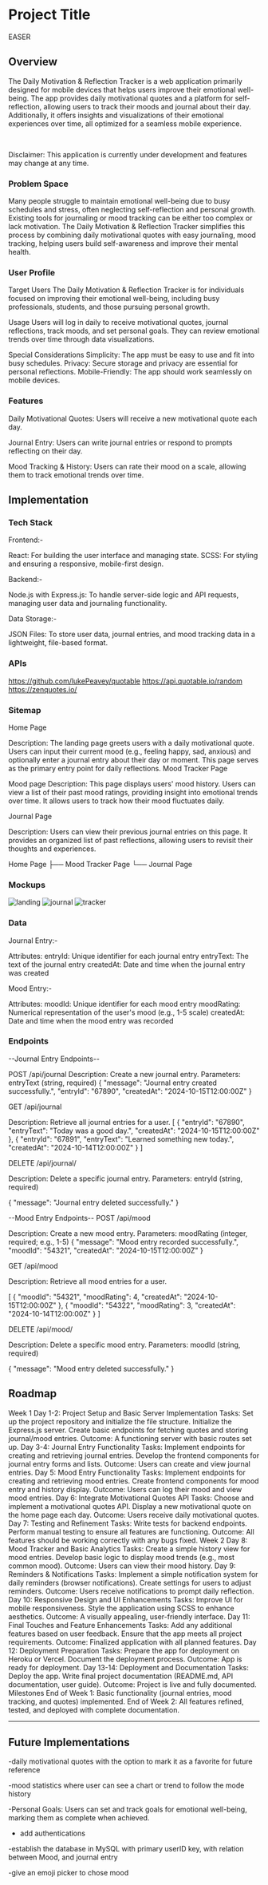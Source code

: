 # Project Title

EASER

## Overview

<p>The Daily Motivation & Reflection Tracker is a web application primarily designed for mobile devices that helps users improve their emotional well-being. The app provides daily motivational quotes and a platform for self-reflection, allowing users to track their moods and journal about their day. Additionally, it offers insights and visualizations of their emotional experiences over time, all optimized for a seamless mobile experience.</p>
<br/>
<p>Disclaimer: This application is currently under development and features may change at any time.</p>

### Problem Space

Many people struggle to maintain emotional well-being due to busy schedules and stress, often neglecting self-reflection and personal growth. Existing tools for journaling or mood tracking can be either too complex or lack motivation. The Daily Motivation & Reflection Tracker simplifies this process by combining daily motivational quotes with easy journaling, mood tracking, helping users build self-awareness and improve their mental health.

### User Profile

Target Users
The Daily Motivation & Reflection Tracker is for individuals focused on improving their emotional well-being, including busy professionals, students, and those pursuing personal growth.

Usage
Users will log in daily to receive motivational quotes, journal reflections, track moods, and set personal goals. They can review emotional trends over time through data visualizations.

Special Considerations
Simplicity: The app must be easy to use and fit into busy schedules.
Privacy: Secure storage and privacy are essential for personal reflections.
Mobile-Friendly: The app should work seamlessly on mobile devices.

### Features

Daily Motivational Quotes: Users will receive a new motivational quote each day.

Journal Entry: Users can write journal entries or respond to prompts reflecting on their day.

Mood Tracking & History: Users can rate their mood on a scale, allowing them to track emotional trends over time.

## Implementation

### Tech Stack

Frontend:-

React: For building the user interface and managing state.
SCSS: For styling and ensuring a responsive, mobile-first design.

Backend:-

Node.js with Express.js: To handle server-side logic and API requests, managing user data and journaling functionality.

Data Storage:-

JSON Files: To store user data, journal entries, and mood tracking data in a lightweight, file-based format.

### APIs

https://github.com/lukePeavey/quotable
https://api.quotable.io/random
https://zenquotes.io/

### Sitemap

Home Page

Description: The landing page greets users with a daily motivational quote. Users can input their current mood (e.g., feeling happy, sad, anxious) and optionally enter a journal entry about their day or moment. This page serves as the primary entry point for daily reflections.
Mood Tracker Page

Mood page
Description: This page displays users' mood history. Users can view a list of their past mood ratings, providing insight into emotional trends over time. It allows users to track how their mood fluctuates daily.

Journal Page

Description: Users can view their previous journal entries on this page. It provides an organized list of past reflections, allowing users to revisit their thoughts and experiences.

Home Page
├── Mood Tracker Page
└── Journal Page

### Mockups

![landing](/client/assets/images/landing.png)
![journal](/client/assets/images/journal.png)
![tracker](/client/assets/images/tracker.png)

### Data

Journal Entry:-

Attributes:
entryId: Unique identifier for each journal entry
entryText: The text of the journal entry
createdAt: Date and time when the journal entry was created

Mood Entry:-

Attributes:
moodId: Unique identifier for each mood entry
moodRating: Numerical representation of the user's mood (e.g., 1-5 scale)
createdAt: Date and time when the mood entry was recorded

### Endpoints

--Journal Entry Endpoints--

POST /api/journal
Description: Create a new journal entry.
Parameters: entryText (string, required)
{
"message": "Journal entry created successfully.",
"entryId": "67890",
"createdAt": "2024-10-15T12:00:00Z"
}

GET /api/journal

Description: Retrieve all journal entries for a user.
[
{
"entryId": "67890",
"entryText": "Today was a good day.",
"createdAt": "2024-10-15T12:00:00Z"
},
{
"entryId": "67891",
"entryText": "Learned something new today.",
"createdAt": "2024-10-14T12:00:00Z"
}
]

DELETE /api/journal/

Description: Delete a specific journal entry.
Parameters:
entryId (string, required)

{
"message": "Journal entry deleted successfully."
}

--Mood Entry Endpoints--
POST /api/mood

Description: Create a new mood entry.
Parameters: moodRating (integer, required; e.g., 1-5)
{
"message": "Mood entry recorded successfully.",
"moodId": "54321",
"createdAt": "2024-10-15T12:00:00Z"
}

GET /api/mood

Description: Retrieve all mood entries for a user.

[
{
"moodId": "54321",
"moodRating": 4,
"createdAt": "2024-10-15T12:00:00Z"
},
{
"moodId": "54322",
"moodRating": 3,
"createdAt": "2024-10-14T12:00:00Z"
}
]

DELETE /api/mood/

Description: Delete a specific mood entry.
Parameters:
moodId (string, required)

{
"message": "Mood entry deleted successfully."
}

## Roadmap

Week 1
Day 1-2: Project Setup and Basic Server Implementation
Tasks:
Set up the project repository and initialize the file structure.
Initialize the Express.js server.
Create basic endpoints for fetching quotes and storing journal/mood entries.
Outcome: A functioning server with basic routes set up.
Day 3-4: Journal Entry Functionality
Tasks:
Implement endpoints for creating and retrieving journal entries.
Develop the frontend components for journal entry forms and lists.
Outcome: Users can create and view journal entries.
Day 5: Mood Entry Functionality
Tasks:
Implement endpoints for creating and retrieving mood entries.
Create frontend components for mood entry and history display.
Outcome: Users can log their mood and view mood entries.
Day 6: Integrate Motivational Quotes API
Tasks:
Choose and implement a motivational quotes API.
Display a new motivational quote on the home page each day.
Outcome: Users receive daily motivational quotes.
Day 7: Testing and Refinement
Tasks:
Write tests for backend endpoints.
Perform manual testing to ensure all features are functioning.
Outcome: All features should be working correctly with any bugs fixed.
Week 2
Day 8: Mood Tracker and Basic Analytics
Tasks:
Create a simple history view for mood entries.
Develop basic logic to display mood trends (e.g., most common mood).
Outcome: Users can view their mood history.
Day 9: Reminders & Notifications
Tasks:
Implement a simple notification system for daily reminders (browser notifications).
Create settings for users to adjust reminders.
Outcome: Users receive notifications to prompt daily reflection.
Day 10: Responsive Design and UI Enhancements
Tasks:
Improve UI for mobile responsiveness.
Style the application using SCSS to enhance aesthetics.
Outcome: A visually appealing, user-friendly interface.
Day 11: Final Touches and Feature Enhancements
Tasks:
Add any additional features based on user feedback.
Ensure that the app meets all project requirements.
Outcome: Finalized application with all planned features.
Day 12: Deployment Preparation
Tasks:
Prepare the app for deployment on Heroku or Vercel.
Document the deployment process.
Outcome: App is ready for deployment.
Day 13-14: Deployment and Documentation
Tasks:
Deploy the app.
Write final project documentation (README.md, API documentation, user guide).
Outcome: Project is live and fully documented.
Milestones
End of Week 1: Basic functionality (journal entries, mood tracking, and quotes) implemented.
End of Week 2: All features refined, tested, and deployed with complete documentation.

---

## Future Implementations

-daily motivational quotes with the option to mark it as a favorite for future reference

-mood statistics where user can see a chart or trend to follow the mode history

-Personal Goals: Users can set and track goals for emotional well-being, marking them as complete when achieved.

- add authentications

-establish the database in MySQL with primary userID key, with relation between Mood, and journal entry

-give an emoji picker to chose mood
